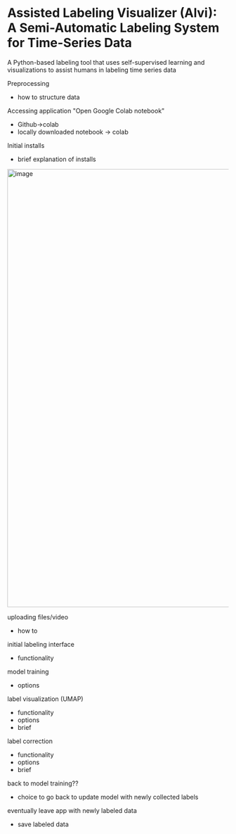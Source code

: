 # Assisted Labeling Visualizer (Alvi): A Semi-Automatic Labeling System for Time-Series Data
A Python-based labeling tool that uses self-supervised learning and visualizations to assist humans in labeling time series data

Preprocessing
  - how to structure data
  
Accessing application "Open Google Colab notebook"
  - Github->colab
  - locally downloaded notebook -> colab

Initial installs
  - brief explanation of installs
 
<img width="996" alt="image" src="https://user-images.githubusercontent.com/108648654/229269330-87851963-0b7e-4631-a535-61dc92a12858.png">

uploading files/video
  - how to

initial labeling interface
  - functionality

model training
  - options

label visualization (UMAP)
  - functionality
  - options
  - brief

label correction
  - functionality
  - options
  - brief

back to model training??
  - choice to go back to update model with newly collected labels

eventually leave app with newly labeled data
  - save labeled data

